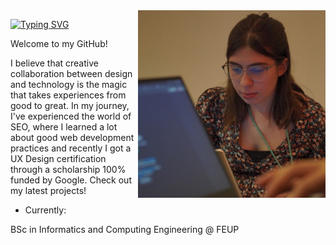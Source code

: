 <img align="right" alt="brown hair girl studing in her computer" height="300px" src="./me.jpg">

<a href="https://git.io/typing-svg"><img src="https://readme-typing-svg.demolab.com?font=Fira+Code&weight=900&size=30&pause=1000&color=A32FF7&random=false&width=435&lines=Hello+World%2C+I%E2%80%99m+Amanda!" alt="Typing SVG" /></a>

Welcome to my GitHub! 

<p align="left"> I believe that creative collaboration between design and technology is the magic that takes experiences from good to great. In my journey, I've experienced the world of SEO, where I learned a lot about good web development practices and recently I got a UX Design certification through a scholarship 100% funded by Google. Check out my latest projects!

- Currently:

BSc in Informatics and Computing Engineering @ FEUP

